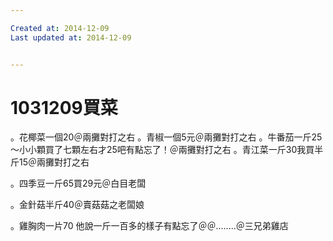 ```yaml
---

Created at: 2014-12-09
Last updated at: 2014-12-09


---
```


# 1031209買菜


。花椰菜一個20＠兩攤對打之右
。青椒一個5元＠兩攤對打之右
。牛番茄一斤25～小小顆買了七顆左右才25吧有點忘了！＠兩攤對打之右
。青江菜一斤30我買半斤15＠兩攤對打之右

。四季豆一斤65買29元＠白目老闆

。金針菇半斤40＠賣菇菇之老闆娘

。雞胸肉一片70 他說一斤一百多的樣子有點忘了＠＠........＠三兄弟雞店


